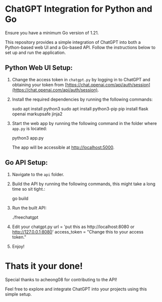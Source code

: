 # ChatGPT Integration for Python and Go 
Ensure you have a minimum Go version of 1.21.

This repository provides a simple integration of ChatGPT into both a Python-based web UI and a Go-based API. Follow the instructions below to set up and run the application.

## Python Web UI Setup:

1. Change the access token in `chatgpt.py` by logging in to ChatGPT and obtaining your token from [https://chat.openai.com/api/auth/session](https://chat.openai.com/api/auth/session).

2. Install the required dependencies by running the following commands:
   
   sudo apt install python3
   sudo apt install python3-pip
   pip install flask openai markupsafe jinja2


3. Start the web app by running the following command in the folder where `app.py` is located:

   python3 app.py
   
   The app will be accessible at [http://localhost:5000](http://localhost:5000).

## Go API Setup:

1. Navigate to the `api` folder.

2. Build the API by running the following commands, this might take a long time so sit tight.:

   go build


3. Run the built API:

   ./freechatgpt

4. Edit your chatgpt.py
    url = 'put this as http://localhost:8080 or http://127.0.0.1:8080'
        access_token = "Change this to your access token."
    
5. Enjoy!

# Thats it your done!

Special thanks to acheong08 for contributing to the API!

Feel free to explore and integrate ChatGPT into your projects using this simple setup.